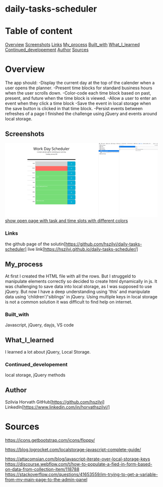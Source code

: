 # daily-tasks-scheduler

# Table of content

[Overview](#Overview)
[Screenshots](#Screenshots)
[Links](#Links)
[My_process](#My_process)
[Built_with](#Built_with)
[What_I_learned](#What_I_learned)
[Continued_developement](#Continued_developement)
[Author](#Author)
[Sources](#Sources)

# Overview
The app should:
-Display the current day at the top of the calender when a user opens the planner.
-Present time blocks for standard business hours when the user scrolls down.
-Color-code each time block based on past, present, and future when the time block is viewed.
-Allow a user to enter an event when they click a time block
-Save the event in local storage when the save button is clicked in that time block.
-Persist events between refreshes of a page
I finished the challenge using jQuery and events around local storage.

## Screenshots
![stored data](./assets/images/show-local-storage.png)
[show open page with task and time slots with different colors](./assets/images/daily-shedules-and-color-schemes.png)

### Links
the github page of the solutin[https://github.com/hszilvi/daily-tasks-scheduler]
live link[https://hszilvi.github.io/daily-tasks-scheduler/]

## My_process
At first I created the HTML file with all the rows. But I struggeld to manipulate elements correctly so decided to create html dynamically in js. 
It was challenging to save data into local storage, as I was supposed to use jQuery. But now I have a deep understanding using 'this' and manipulate data using 'children'/'siblings' in jQuery. 
Using multiple keys in local storage is not a common solution it was difficult to find help on internet. 

### Built_with
Javascript, jQuery, dayjs, VS code

## What_I_learned
I learned a lot about jQuery, Local Storage.

### Continued_developement
local storage, jQuery methods

## Author
Szilvia Horvath
GitHub[https://github.com/hszilvi]
LinkedIn[https://www.linkedin.com/in/horvathszilvi/]

# Sources
<!-- bootstrap floppy icon / i + svg is needed -->
https://icons.getbootstrap.com/icons/floppy/
<!-- local storage -->
https://blog.logrocket.com/localstorage-javascript-complete-guide/
<!-- loop through local storage if I have multiple keys with syntax I needed!!!-->
https://attacomsian.com/blog/javascript-iterate-over-local-storage-keys
https://discourse.webflow.com/t/how-to-populate-a-fied-in-form-based-on-data-from-collection-item/118788
https://stackoverflow.com/questions/41653559/im-trying-to-get-a-variable-from-my-main-page-to-the-admin-panel

